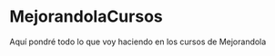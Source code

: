 MejorandolaCursos
=================

Aquí pondré todo lo que voy haciendo en los cursos de Mejorandola
